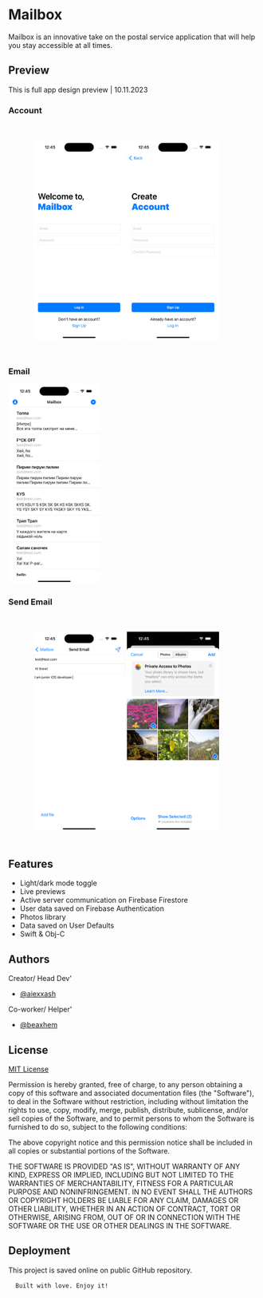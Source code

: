 
# Mailbox

Mailbox is an innovative take on the postal service application that will help you stay accessible at all times.


## Preview
This is full app design preview | 10.11.2023

### Account
<div align="left" style="margin: 50px;">
<img height="400" src="https://github.com/aiexxash/Mailbox/blob/main/Demo/Account/LogIn.png" alt="LogIn">
<img height="400" src="https://github.com/aiexxash/Mailbox/blob/main/Demo/Account/SignUp.png" alt="SignUp">
</div>

### Email
<img height="400" src="https://github.com/aiexxash/Mailbox/blob/main/Demo/Email/EmailPreview.png" alt="Email">

### Send Email
<div align="left" style="margin: 50px;">
<img height="400" src="https://github.com/aiexxash/Mailbox/blob/main/Demo/SendEmail/SimpleEmail.png" alt="Send email">
<img height="400" src="https://github.com/aiexxash/Mailbox/blob/main/Demo/SendEmail/AssignFiles.png" alt="Assign photos">
</div>

## Features

- Light/dark mode toggle
- Live previews
- Active server communication on Firebase Firestore
- User data saved on Firebase Authentication
- Photos library
- Data saved on User Defaults
- Swift & Obj-C


## Authors
Creator/ Head Dev'

- [@aiexxash](https://github.com/aiexxash)
  
Co-worker/ Helper'
- [@beaxhem](https://github.com/beaxhem)


## License

[MIT License](https://choosealicense.com/licenses/mit/)

Permission is hereby granted, free of charge, to any person obtaining a copy
of this software and associated documentation files (the "Software"), to deal
in the Software without restriction, including without limitation the rights
to use, copy, modify, merge, publish, distribute, sublicense, and/or sell
copies of the Software, and to permit persons to whom the Software is
furnished to do so, subject to the following conditions:

The above copyright notice and this permission notice shall be included in all
copies or substantial portions of the Software.

THE SOFTWARE IS PROVIDED "AS IS", WITHOUT WARRANTY OF ANY KIND, EXPRESS OR
IMPLIED, INCLUDING BUT NOT LIMITED TO THE WARRANTIES OF MERCHANTABILITY,
FITNESS FOR A PARTICULAR PURPOSE AND NONINFRINGEMENT. IN NO EVENT SHALL THE
AUTHORS OR COPYRIGHT HOLDERS BE LIABLE FOR ANY CLAIM, DAMAGES OR OTHER
LIABILITY, WHETHER IN AN ACTION OF CONTRACT, TORT OR OTHERWISE, ARISING FROM,
OUT OF OR IN CONNECTION WITH THE SOFTWARE OR THE USE OR OTHER DEALINGS IN THE
SOFTWARE.


## Deployment

This project is saved online on public GitHub repository.

```bash
  Built with love. Enjoy it!
```

